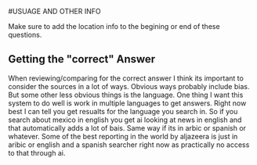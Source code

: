 #USUAGE AND OTHER INFO

Make sure to add the location info to the begining or end of these questions. 

## Getting the "correct" Answer
When reviewing/comparing for the correct answer I think its important to consider the sources in a lot of ways. Obvious ways probably include bias. But some other less obvious things is the language. One thing I want this system to do well is work in multiple languages to get answers. Right now best I can tell you get resualts for the language you search in. So if you search about mexico in english you get ai looking at news in english and that automatically adds a lot of bais. Same way if its in arbic or spanish or whatever. Some of the best reporting in the world by aljazeera is just in aribic or english and a spanish searcher right now as practically no access to that through ai. 